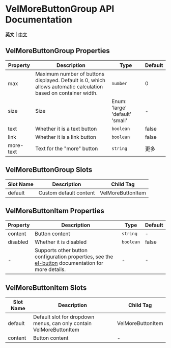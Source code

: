 # VelMoreButtonGroup API Documentation

**英文** | [中文](./README.zh-CN.md)

## VelMoreButtonGroup Properties

| Property | Description | Type | Default |
| - | - | - | - |
| max | Maximum number of buttons displayed. Default is 0, which allows automatic calculation based on container width. | <code>number</code> | 0
| size | Size | Enum: 'large' 'default' 'small' | -
| text | Whether it is a text button | <code>boolean</code> | false
| link | Whether it is a link button | <code>boolean</code> | false
| more-text | Text for the "more" button | <code>string</code> | 更多

## VelMoreButtonGroup Slots
| Slot Name | Description | Child Tag |
| - | - | - |
| default | Custom default content | VelMoreButtonItem

## VelMoreButtonItem Properties

| Property | Description | Type | Default |
| - | - | - | - |
| content | Button content | <code>string</code> | -
| disabled | Whether it is disabled | <code>boolean</code> | false
| - | Supports other button configuration properties, see the <a href="https://element-plus.org/en-US/component/button.html#button-attributes" target="_blank">el-button</a> documentation for more details. | - | -

## VelMoreButtonItem Slots
| Slot Name | Description | Child Tag |
| - | - | - |
| default | Default slot for dropdown menus, can only contain VelMoreButtonItem | VelMoreButtonItem
| content | Button content | -